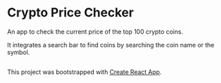 # Crypto Price Checker

An app to check the current price of the top 100 crypto coins.

It integrates a search bar to find coins by searching the coin name or the symbol.

##

This project was bootstrapped with [Create React App](https://github.com/facebook/create-react-app).

